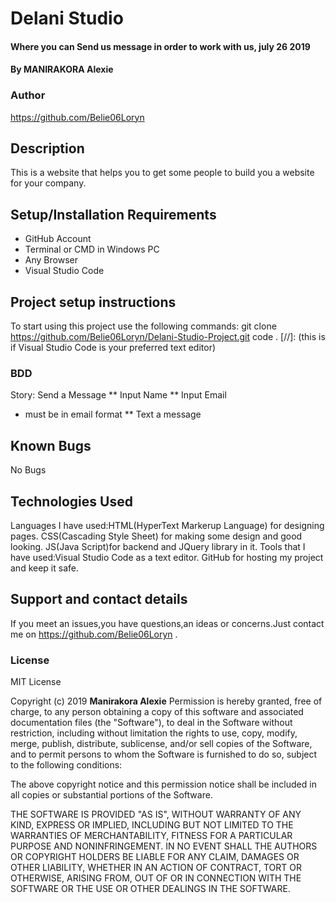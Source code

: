 # Delani Studio
#### Where you can Send us message in order to work with us, july 26 2019
#### By MANIRAKORA Alexie
### Author
https://github.com/Belie06Loryn
## Description
This is a website that helps you to get some people to build you a website for your company. 
## Setup/Installation Requirements
* GitHub Account
* Terminal or CMD in Windows PC
* Any Browser
* Visual Studio Code 
## Project setup instructions
To start using this project use the following commands:
git clone https://github.com/Belie06Loryn/Delani-Studio-Project.git
code . [//]:  (this is if Visual Studio Code is your preferred text editor)
### BDD
Story: Send a Message
** Input Name
** Input Email
* must be in email format
** Text a message
## Known Bugs
No Bugs
## Technologies Used
Languages I have used:HTML(HyperText Markerup Language) for designing pages.
                     CSS(Cascading Style Sheet) for making some design and good looking.
                     JS(Java Script)for backend and JQuery library in it.
Tools that I have used:Visual Studio Code as a text editor.
                       GitHub for hosting my project and keep it safe.
## Support and contact details
If you meet an issues,you have questions,an ideas or concerns.Just contact me on https://github.com/Belie06Loryn .
### License
MIT License

Copyright (c) 2019 **Manirakora Alexie**
Permission is hereby granted, free of charge, to any person obtaining a copy
of this software and associated documentation files (the "Software"), to deal
in the Software without restriction, including without limitation the rights
to use, copy, modify, merge, publish, distribute, sublicense, and/or sell
copies of the Software, and to permit persons to whom the Software is
furnished to do so, subject to the following conditions:

The above copyright notice and this permission notice shall be included in all
copies or substantial portions of the Software.

THE SOFTWARE IS PROVIDED "AS IS", WITHOUT WARRANTY OF ANY KIND, EXPRESS OR
IMPLIED, INCLUDING BUT NOT LIMITED TO THE WARRANTIES OF MERCHANTABILITY,
FITNESS FOR A PARTICULAR PURPOSE AND NONINFRINGEMENT. IN NO EVENT SHALL THE
AUTHORS OR COPYRIGHT HOLDERS BE LIABLE FOR ANY CLAIM, DAMAGES OR OTHER
LIABILITY, WHETHER IN AN ACTION OF CONTRACT, TORT OR OTHERWISE, ARISING FROM,
OUT OF OR IN CONNECTION WITH THE SOFTWARE OR THE USE OR OTHER DEALINGS IN THE
SOFTWARE.
